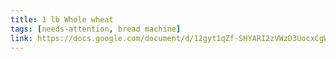 ```yaml
---
title: 1 lb Whole wheat
tags: [needs-attention, bread machine]
link: https://docs.google.com/document/d/12gyt1qZf-SHYARI2zVWzD3UocxCgWGLXRQO1ZqLbmMM/edit?usp=sharing
---
```


